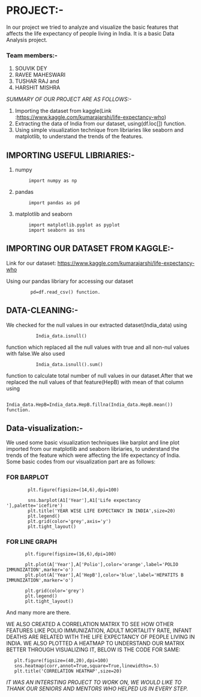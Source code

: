 # PROJECT:- 
In our project we tried to analyze and visualize the basic features that affects the life expectancy of people living in India.
It is a basic Data Analysis project.

### Team members:-
1. SOUVIK DEY
2. RAVEE MAHESWARI
3. TUSHAR RAJ and
4. HARSHIT MISHRA

*SUMMARY OF OUR PROJECT ARE AS FOLLOWS:-*
1. Importing the dataset from kaggle(Link :https://www.kaggle.com/kumarajarshi/life-expectancy-who)
2. Extracting the data of India from our dataset, using(df.loc[]) function.
3. Using simple visualization technique from libriaries like seaborn and matplotlib, to understand the trends of the features.

## IMPORTING USEFUL LIBRIARIES:-
1. numpy
   
            import numpy as np

2. pandas
   
            import pandas as pd

3. matplotlib and seaborn
      
            import matplotlib.pyplot as pyplot
            import seaborn as sns

## IMPORTING OUR DATASET FROM KAGGLE:-
  
  Link for our dataset: https://www.kaggle.com/kumarajarshi/life-expectancy-who
  
  Using our pandas libriary for accessing our dataset
             
             pd=df.read_csv() function.

## DATA-CLEANING:-
 We checked for the null values in our extracted dataset(India_data) using
               
               India_data.isnull() 
 
function which replaced all the null values with true and all non-nul values with false.We also used 
               
               India_data.isnull().sum() 
    
function to calculate total number of null values in our dataset.After that we replaced the null values of that feature(HepB) with mean of that column using 
               
               India_data.HepB=India_data.HepB.fillna(India_data.HepB.mean()) function.


## Data-visualization:-

 We used some basic visualization techniques like barplot and line plot imported from our matplotlib and seaborn libriaries,
 to understand the trends of the feature which were affecting the life expectancy of India.
 Some basic codes from our visualization part are as follows:
 
 ### FOR BARPLOT

            plt.figure(figsize=(14,6),dpi=100)

            sns.barplot(A1['Year'],A1['Life expectancy '],palette='icefire')
            plt.title('YEAR WISE LIFE EXPECTANCY IN INDIA',size=20)
            plt.legend()
            plt.grid(color='grey',axis='y')
            plt.tight_layout()
   

 ### FOR LINE GRAPH
 
           plt.figure(figsize=(16,6),dpi=100)

           plt.plot(A['Year'],A['Polio'],color='orange',label='POLIO IMMUNIZATION',marker='o')
           plt.plot(A['Year'],A['HepB'],color='blue',label='HEPATITS B IMMUNIZATION',marker='o')

           plt.grid(color='grey')
           plt.legend()
           plt.tight_layout()

And many more are there.

WE ALSO CREATED A CORRELATION MATRIX TO SEE HOW OTHER FEATURES LIKE POLIO IMMUNIZATION, ADULT MORTALITY RATE, 
INFANT DEATHS ARE RELATED WITH THE LIFE EXPECTANCY OF PEOPLE LIVING IN INDIA.
WE ALSO PLOTTED A HEATMAP TO UNDERSTAND OUR MATRIX BETTER THROUGH VISUALIZING IT, BELOW IS THE CODE FOR SAME:

       plt.figure(figsize=(40,20),dpi=100)
       sns.heatmap(corr,annot=True,square=True,linewidths=.5)
       plt.title('CORRELATION HEATMAP',size=20)


*IT WAS AN INTERSTING PROJECT TO WORK ON, WE WOULD LIKE TO THANK OUR SENIORS AND MENTORS WHO HELPED US IN EVERY STEP.* 